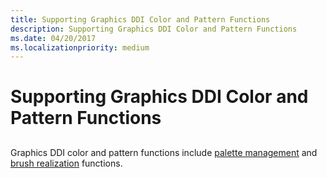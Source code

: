 ```yaml
---
title: Supporting Graphics DDI Color and Pattern Functions
description: Supporting Graphics DDI Color and Pattern Functions
ms.date: 04/20/2017
ms.localizationpriority: medium
---
```


# Supporting Graphics DDI Color and Pattern Functions


## <span id="ddk_supporting_graphics_ddi_color_and_pattern_functions_gg"></span><span id="DDK_SUPPORTING_GRAPHICS_DDI_COLOR_AND_PATTERN_FUNCTIONS_GG"></span>


Graphics DDI color and pattern functions include [palette management](managing-palettes.md) and [brush realization](realizing-brushes.md) functions.

 

 





